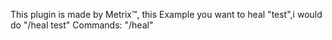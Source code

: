 This plugin is made by Metrix™, this Example you want to heal
"test",i would do "/heal test"
Commands:
"/heal"